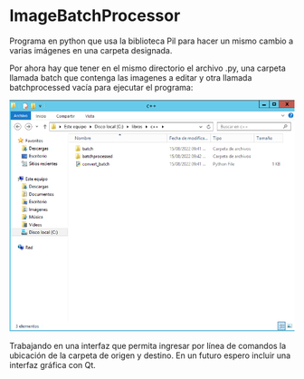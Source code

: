<h1>ImageBatchProcessor</h1>
<p>
Programa en python que usa la biblioteca Pil para hacer un mismo cambio a varias imágenes en una carpeta designada.
</p>
<p>
Por ahora hay que tener en el mismo directorio el archivo .py, una carpeta llamada batch que contenga las imagenes a editar y otra llamada batchprocessed vacía para ejecutar el programa:
</p>
<img src="Images/captura.png">
<p>
Trabajando en una interfaz que permita ingresar por línea de comandos la ubicación de la carpeta de origen y destino. En un futuro espero incluir una interfaz gráfica con Qt.
</p>
